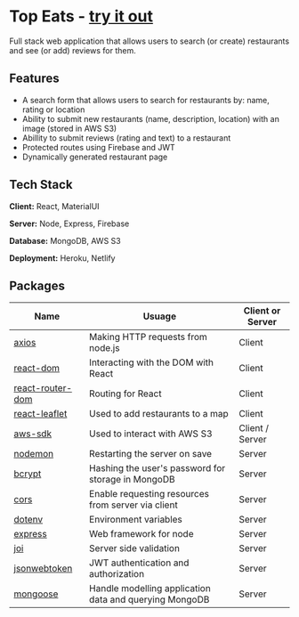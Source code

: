 
# Top Eats - [__try it out__](https://topeats.netlify.app/)

Full stack web application that allows users to search (or create) restaurants and see (or add) reviews for them.

## Features
- A search form that allows users to search for restaurants by: name, rating or location
- Ability to submit new restaurants (name, description, location) with an image (stored in AWS S3)
- Abillity to submit reviews (rating and text) to a restaurant
- Protected routes using Firebase and JWT
- Dynamically generated restaurant page

## Tech Stack

**Client:** React, MaterialUI

**Server:** Node, Express, Firebase

**Database:** MongoDB, AWS S3

**Deployment:** Heroku, Netlify

## Packages

| Name                                                          | Usuage                                                 | Client or Server  |
| ------------------------------------------------------------- | ------------------------------------------------------ | ----------------- |
| [axios](https://www.npmjs.com/package/axios)                  | Making HTTP requests from node.js                      |  Client           |
| [react-dom](https://www.npmjs.com/package/react-dom)          | Interacting with the DOM with React                    |  Client           |
| [react-router-dom](https://reactrouter.com/)                  | Routing for React                                      |  Client           |
| [react-leaflet](https://react-leaflet.js.org)                   | Used to add restaurants to a map                       |  Client           |
| [aws-sdk](https://www.npmjs.com/package/aws-sdk)              | Used to interact with AWS S3                           |  Client / Server  |
| [nodemon](https://www.npmjs.com/package/nodemon)              | Restarting the server on save                          |  Server           |
| [bcrypt](https://www.npmjs.com/package/bcrypt)                | Hashing the user's password for storage in MongoDB     |  Server           |
| [cors](https://www.npmjs.com/package/cors)                    | Enable requesting resources from server via client     |  Server           |
| [dotenv](https://www.npmjs.com/package/dotenv)                | Environment variables                                  |  Server           |
| [express](https://www.npmjs.com/package/express)              | Web framework for node                                 |  Server           |
| [joi](https://www.npmjs.com/package/joi)                      | Server side validation                                 |  Server           |
| [jsonwebtoken](https://www.npmjs.com/package/jsonwebtoken)    | JWT authentication and authorization                   |  Server           |
| [mongoose](https://www.npmjs.com/package/mongoose)            | Handle modelling application data and querying MongoDB |  Server           |

